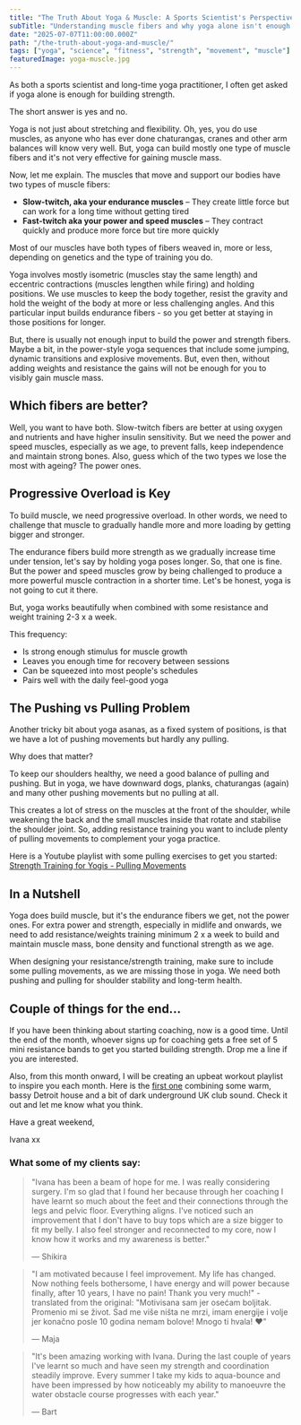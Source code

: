 ```yaml
---
title: "The Truth About Yoga & Muscle: A Sports Scientist's Perspective"
subTitle: "Understanding muscle fibers and why yoga alone isn't enough for building strength"
date: "2025-07-07T11:00:00.000Z"
path: "/the-truth-about-yoga-and-muscle/"
tags: ["yoga", "science", "fitness", "strength", "movement", "muscle"]
featuredImage: yoga-muscle.jpg
---
```


As both a sports scientist and long-time yoga practitioner, I often get asked if yoga alone is enough for building strength.

The short answer is yes and no.

Yoga is not just about stretching and flexibility. Oh, yes, you do use muscles, as anyone who has ever done chaturangas, cranes and other arm balances will know very well. But, yoga can build mostly one type of muscle fibers and it's not very effective for gaining muscle mass.

Now, let me explain. The muscles that move and support our bodies have two types of muscle fibers:

- **Slow-twitch, aka your endurance muscles** – They create little force but can work for a long time without getting tired
- **Fast-twitch aka your power and speed muscles** – They contract quickly and produce more force but tire more quickly

Most of our muscles have both types of fibers weaved in, more or less, depending on genetics and the type of training you do.

Yoga involves mostly isometric (muscles stay the same length) and eccentric contractions (muscles lengthen while firing) and holding positions. We use muscles to keep the body together, resist the gravity and hold the weight of the body at more or less challenging angles. And this particular input builds endurance fibers - so you get better at staying in those positions for longer.

But, there is usually not enough input to build the power and strength fibers. Maybe a bit, in the power-style yoga sequences that include some jumping, dynamic transitions and explosive movements. But, even then, without adding weights and resistance the gains will not be enough for you to visibly gain muscle mass.

## Which fibers are better?

Well, you want to have both. Slow-twitch fibers are better at using oxygen and nutrients and have higher insulin sensitivity. But we need the power and speed muscles, especially as we age, to prevent falls, keep independence and maintain strong bones. Also, guess which of the two types we lose the most with ageing? The power ones.

## Progressive Overload is Key

To build muscle, we need progressive overload. In other words, we need to challenge that muscle to gradually handle more and more loading by getting bigger and stronger.

The endurance fibers build more strength as we gradually increase time under tension, let's say by holding yoga poses longer. So, that one is fine. But the power and speed muscles grow by being challenged to produce a more powerful muscle contraction in a shorter time. Let's be honest, yoga is not going to cut it there.

But, yoga works beautifully when combined with some resistance and weight training 2-3 x a week.

This frequency:
- Is strong enough stimulus for muscle growth
- Leaves you enough time for recovery between sessions
- Can be squeezed into most people's schedules
- Pairs well with the daily feel-good yoga

## The Pushing vs Pulling Problem

Another tricky bit about yoga asanas, as a fixed system of positions, is that we have a lot of pushing movements but hardly any pulling.

Why does that matter?

To keep our shoulders healthy, we need a good balance of pulling and pushing. But in yoga, we have downward dogs, planks, chaturangas (again) and many other pushing movements but no pulling at all.

This creates a lot of stress on the muscles at the front of the shoulder, while weakening the back and the small muscles inside that rotate and stabilise the shoulder joint. So, adding resistance training you want to include plenty of pulling movements to complement your yoga practice.

Here is a Youtube playlist with some pulling exercises to get you started: [Strength Training for Yogis - Pulling Movements](https://youtube.com/playlist?list=PLMZHZ9FJ8TtH2eZXxLZyTPSN-Uqk9S9Dq)

## In a Nutshell

Yoga does build muscle, but it's the endurance fibers we get, not the power ones. For extra power and strength, especially in midlife and onwards, we need to add resistance/weights training minimum 2 x a week to build and maintain muscle mass, bone density and functional strength as we age.

When designing your resistance/strength training, make sure to include some pulling movements, as we are missing those in yoga. We need both pushing and pulling for shoulder stability and long-term health.

## Couple of things for the end...

If you have been thinking about starting coaching, now is a good time. Until the end of the month, whoever signs up for coaching gets a free set of 5 mini resistance bands to get you started building strength. Drop me a line if you are interested.

Also, from this month onward, I will be creating an upbeat workout playlist to inspire you each month. Here is the [first one](https://open.spotify.com/playlist/your-playlist-link) combining some warm, bassy Detroit house and a bit of dark underground UK club sound. Check it out and let me know what you think.

Have a great weekend,

Ivana xx

### What some of my clients say:

> "Ivana has been a beam of hope for me. I was really considering surgery. I'm so glad that I found her because through her coaching I have learnt so much about the feet and their connections through the legs and pelvic floor. Everything aligns. I've noticed such an improvement that I don't have to buy tops which are a size bigger to fit my belly. I also feel stronger and reconnected to my core, now I know how it works and my awareness is better." 
> 
> — Shikira

> "I am motivated because I feel improvement. My life has changed. Now nothing feels bothersome, I have energy and will power because finally, after 10 years, I have no pain! Thank you very much!" - translated from the original: "Motivisana sam jer osećam boljitak. Promenio mi se život. Sad me više ništa ne mrzi, imam energije i volje jer konačno posle 10 godina nemam bolove! Mnogo ti hvala! ❤️" 
> 
> — Maja

> "It's been amazing working with Ivana. During the last couple of years I've learnt so much and have seen my strength and coordination steadily improve. Every summer I take my kids to aqua-bounce and have been impressed by how noticeably my ability to manoeuvre the water obstacle course progresses with each year." 
> 
> — Bart
